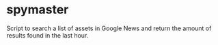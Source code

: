 # spymaster
Script to search a list of assets in Google News and return the amount of results found in the last hour.
